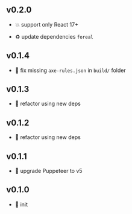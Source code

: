 ## v0.2.0

* 💥 support only React 17+

* ♻️ update dependencies `foreal`

## v0.1.4

* 🐞 fix missing `axe-rules.json` in `build/` folder

## v0.1.3

* 🐞 refactor using new deps

## v0.1.2

* 🐞 refactor using new deps

## v0.1.1

* 🐞 upgrade Puppeteer to v5

## v0.1.0

* 🐣 init
